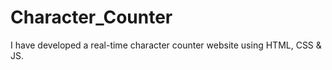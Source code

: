 # Character_Counter
I have developed a real-time character counter website using HTML, CSS &amp; JS.
